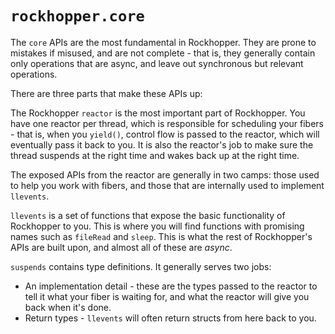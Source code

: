 # `rockhopper.core`

The `core` APIs are the most fundamental in Rockhopper. They are prone to mistakes if misused, and are not complete -
that is, they generally contain only operations that are async, and leave out synchronous but relevant operations.

There are three parts that make these APIs up:

The Rockhopper `reactor` is the most important part of Rockhopper.
You have one reactor per thread, which is responsible for scheduling your fibers - that is, when you `yield()`, control
flow is passed to the reactor, which will eventually pass it back to you.
It is also the reactor's job to make sure the thread suspends at the right time and wakes back up at the right time.

The exposed APIs from the reactor are generally in two camps: those used to help you work with fibers,
and those that are internally used to implement `llevents`.

`llevents` is a set of functions that expose the basic functionality of Rockhopper to you.
This is where you will find functions with promising names such as `fileRead` and `sleep`.
This is what the rest of Rockhopper's APIs are built upon, and almost all of these are *async*.

`suspends` contains type definitions.
It generally serves two jobs:
 - An implementation detail - these are the types passed to the reactor to tell it what your fiber is waiting for,
   and what the reactor will give you back when it's done.
 - Return types - `llevents` will often return structs from here back to you.
